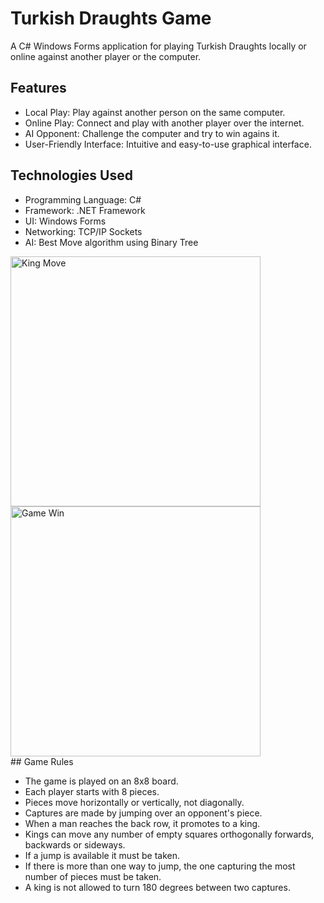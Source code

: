 # Turkish Draughts Game

A C# Windows Forms application for playing Turkish Draughts locally or online against another player or the computer.


## Features

- Local Play: Play against another person on the same computer.
- Online Play: Connect and play with another player over the internet.
- AI Opponent: Challenge the computer and try to win agains it.
- User-Friendly Interface: Intuitive and easy-to-use graphical interface.


## Technologies Used

- Programming Language: C#
- Framework: .NET Framework
- UI: Windows Forms
- Networking: TCP/IP Sockets
- AI: Best Move algorithm using Binary Tree




<img src="https://raw.githubusercontent.com/RaduCruceat/TurkishDraughts/master/TurkishDraughts/Resources/KingMoveAnimation.gif" alt="King Move" width="400">
<img src="https://raw.githubusercontent.com/RaduCruceat/TurkishDraughts/master/TurkishDraughts/Resources/GameWinAnimation.gif" alt="Game Win" width="400">


<br>
## Game Rules

- The game is played on an 8x8 board.
- Each player starts with 8 pieces.
- Pieces move horizontally or vertically, not diagonally.
- Captures are made by jumping over an opponent's piece.
- When a man reaches the back row, it promotes to a king.
- Kings can move any number of empty squares orthogonally forwards, backwards or sideways.
- If a jump is available it must be taken. 
- If there is more than one way to jump, the one capturing the most number of pieces must be taken. 
- A king is not allowed to turn 180 degrees between two captures.

